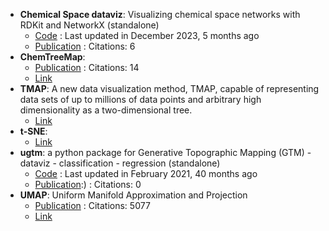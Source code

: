 - **Chemical Space dataviz**: Visualizing chemical space networks with RDKit and NetworkX (standalone)
	- [Code](https://github.com/vfscalfani/CSN_tutorial) : Last updated in December 2023, 5 months ago
	- [Publication](https://doi.org/10.1186/s13321-022-00664-x) : Citations: 6
- **ChemTreeMap**: 
	- [Publication](https://doi.org/10.1093%2Fbioinformatics%2Fbtw523) : Citations: 14
	- [Link](http://ajing.github.io/ChemTreeMap/)
- **TMAP**: A new data visualization method, TMAP, capable of representing data sets of up to millions of data points and arbitrary high dimensionality as a two-dimensional tree.
	- [Link](http://tmap.gdb.tools/)
- **t-SNE**: 
	- [Link](https://scikit-learn.org/stable/modules/generated/sklearn.manifold.TSNE.html)
- **ugtm**: a python package for Generative Topographic Mapping (GTM) - dataviz - classification - regression (standalone)
	- [Code](https://github.com/hagax8/ugtm) : Last updated in February 2021, 40 months ago
	- [Publication](https://doi.org/10.5334/jors.235/):) : Citations: 0
- **UMAP**: Uniform Manifold Approximation and Projection
	- [Publication](https://doi.org/10.21105/joss.00861) : Citations: 5077
	- [Link](https://umap-learn.readthedocs.io/en/latest/basic_usage.html)
